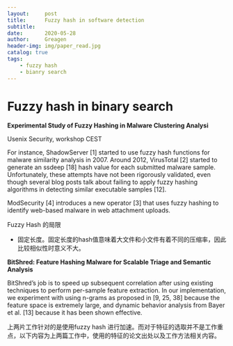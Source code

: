 ```yaml
---
layout:     post
title:      Fuzzy hash in software detection
subtitle:   
date:       2020-05-28
author:     Greagen
header-img: img/paper_read.jpg
catalog: true
tags:
    - fuzzy hash
    - bianry search
---
```

# Fuzzy hash in binary search

**Experimental Study of Fuzzy Hashing in Malware Clustering Analysi**

Usenix Security, workshop CEST

 

For instance, ShadowServer [1] started to use fuzzy hash functions for malware similarity analysis in 2007. Around 2012, VirusTotal [2] started to generate an ssdeep [18] hash value for each submitted malware sample. Unfortunately, these attempts have not been rigorously validated, even though several blog posts talk about failing to apply fuzzy hashing algorithms in detecting similar executable samples [12].

ModSecurity [4] introduces a new operator [3] that uses fuzzy hashing to identify web-based
malware in web attachment uploads.



Fuzzy Hash 的局限

- 固定长度。固定长度的hash值意味着大文件和小文件有着不同的压缩率，因此比较相似性时意义不大。





**BitShred: Feature Hashing Malware for Scalable Triage and Semantic Analysis**

BitShred’s job is to speed up subsequent correlation after using existing techniques to perform per-sample feature extraction. In our implementation, we experiment with using n-grams as proposed in [9, 25, 38] because the feature space is extremely large, and dynamic behavior analysis from Bayer et al. [13] because it has been shown effective.





上两片工作针对的是使用fuzzy hash 进行加速。而对于特征的选取并不是工作重点，以下内容为上两篇工作中，使用的特征的论文出处以及工作方法相关内容。



